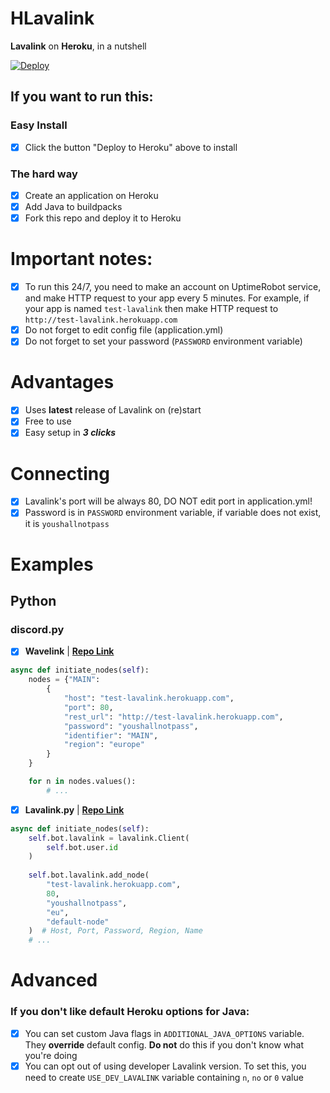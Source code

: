 # HLavalink

**Lavalink** on **Heroku**, in a nutshell

[![Deploy](https://www.herokucdn.com/deploy/button.svg)](https://heroku.com/deploy?template=https://github.com/Takiyo0/HLavalink)

## If you want to run this:

### Easy Install
- [x] Click the button "Deploy to Heroku" above to install

### The hard way
- [x] Create an application on Heroku
- [x] Add Java to buildpacks
- [x] Fork this repo and deploy it to Heroku

# Important notes:
- [x] To run this 24/7, you need to make an account on UptimeRobot service, and make HTTP request to your app every 5 minutes. For example, if your app is named `test-lavalink` then make HTTP request to `http://test-lavalink.herokuapp.com`
- [x] Do not forget to edit config file (application.yml)
- [x] Do not forget to set your password (`PASSWORD` environment variable)

# Advantages
- [x] Uses **latest** release of Lavalink on (re)start
- [x] Free to use
- [x] Easy setup in ***3 clicks***

# Connecting
- [x] Lavalink's port will be always 80, DO NOT edit port in application.yml!
- [x] Password is in `PASSWORD` environment variable, if variable does not exist, it is `youshallnotpass`

# Examples

## Python
### discord.py

- [x] **Wavelink** | **[Repo Link](https://github.com/EvieePy/Wavelink)**
```python
async def initiate_nodes(self):
    nodes = {"MAIN": 
        {
            "host": "test-lavalink.herokuapp.com",
            "port": 80,
            "rest_url": "http://test-lavalink.herokuapp.com",
            "password": "youshallnotpass",
            "identifier": "MAIN",
            "region": "europe"
        }
    }

    for n in nodes.values():
        # ...
```
- [x] **Lavalink.py** | **[Repo Link](https://github.com/Devoxin/Lavalink.py)**
```python
async def initiate_nodes(self):
    self.bot.lavalink = lavalink.Client(
        self.bot.user.id
    )
    
    self.bot.lavalink.add_node(
        "test-lavalink.herokuapp.com", 
        80, 
        "youshallnotpass", 
        "eu", 
        "default-node"
    )  # Host, Port, Password, Region, Name
    # ...
```

# Advanced
### If you don't like default Heroku options for Java:
- [x] You can set custom Java flags in `ADDITIONAL_JAVA_OPTIONS` variable. They **override** default config. **Do not** do this if you don't know what you're doing
- [x] You can opt out of using developer Lavalink version. To set this, you need to create `USE_DEV_LAVALINK` variable containing `n`, `no` or `0` value
